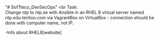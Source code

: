 "# SofTteco_DevSecOps" 
<br
Task: <br>
 Change ntp to ntp.se with Ansible in an RHEL 8 virtual server named ntp.edu.tentixo.com via VagrantBox on VirtualBox - connection should be done with computer name, not IP.<br>
 
 -<a src = "https://www.linuxadictos.com/ru/rhel8.html">Info about RHEL8</a>[website]